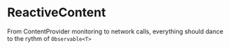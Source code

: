 ReactiveContent
===============

From ContentProvider monitoring to network calls, everything should dance to the rythm of `Observable<T>`
